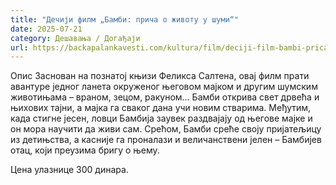 ```yaml
---
title: "Дечији филм „Бамби: прича о животу у шуми“"
date: 2025-07-21
category: Дешавања / Догађаји
url: https://backapalankavesti.com/kultura/film/deciji-film-bambi-prica-o-zivotu-u-sumi/
---
```


Опис
Заснован на познатој књизи Феликса Салтена, овај филм прати авантуре једног ланета окруженог његовом мајком и другим шумским животињама – враном, зецом, ракуном… Бамби открива свет дрвећа и њихових тајни, а мајка га сваког дана учи новим стварима. Међутим, када стигне јесен, ловци Бамбија заувек раздвајају од његове мајке и он мора научити да живи сам. Срећом, Бамби среће своју пријатељицу из детињства, а касније га проналази и величанствени јелен – Бамбијев отац, који преузима бригу о њему.

Цена улазнице 300 динара.
